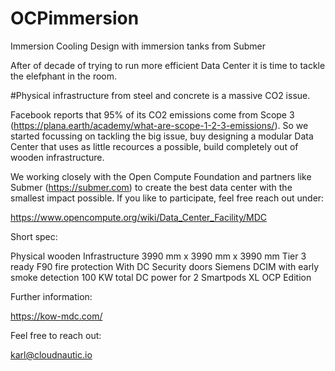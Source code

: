 # OCPimmersion
Immersion Cooling Design with immersion tanks from Submer

After of decade of trying to run more efficient Data Center it is time to tackle the elefphant in the room.

#Physical infrastructure from steel and concrete is a massive CO2 issue.

Facebook reports that 95% of its CO2 emissions come from Scope 3 (https://plana.earth/academy/what-are-scope-1-2-3-emissions/). So we started focussing on tackling the big issue, buy designing a modular Data Center that uses as little recources a possible, build completely out of wooden infrastructure.

We working closely with the Open Compute Foundation and partners like Submer (https://submer.com) to create the best data center with the smallest impact possible. If you like to participate, feel free reach out under:

https://www.opencompute.org/wiki/Data_Center_Facility/MDC

Short spec:

Physical wooden Infrastructure 3990 mm x 3990 mm x 3990 mm Tier 3 ready F90 fire protection With DC Security doors Siemens DCIM with early smoke detection 100 KW total DC power for 2 Smartpods XL OCP Edition

Further information:

https://kow-mdc.com/

Feel free to reach out:

karl@cloudnautic.io

